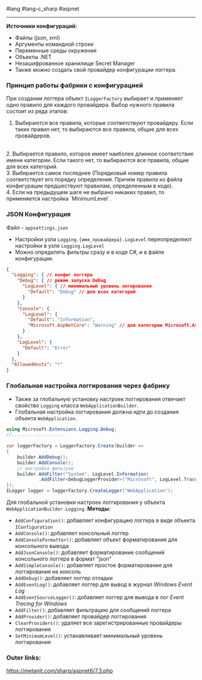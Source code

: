 #lang #lang-c_sharp #aspnet

---
**Источники конфигураций:**
- Файлы (json, xml)
- Аргументы командной строки
- Переменные среды окружения
- Объекты .NET
- Незашифрованное хранилище Secret Manager
- Также можно создать свой провайдер конфигурации логгера.

### Принцип работы фабрики с конфигурацией

При создании логгера объект `ILoggerFactory` выбирает и применяет одно правило для каждого провайдера. 
Выбор нужного правила состоит из ряда этапов:
<br>
1. Выбираются все правила, которые соответствуют провайдеру. Если таких правил нет, то выбираются все правила, общие для всех провайдеров.
<br>
2. Выбирается правило, которое имеет наиболее длинное соответствие имени категории. Если такого нет, то выбираются все правила, общие для всех категорий.
<br>
3. Выбирается самое последнее (Порядковый номер правила соответствует его порядку определения. Причем правила из файла конфигурации предшествуют правилам, определенным в коде).
<br>
4. Если на предыдущем шаге не выбрано никаких правил, то применяется настройка `MinimumLevel`. 

### JSON Конфигурация
Файл - `appsettings.json`

- Настройки узла `Logging.{имя_провайдера}.LogLevel` переопределяют настройки в узле `Logging.LogLevel`
- Можно определять фильтры сразу и в коде C#, и в файле конфигурации.

```json
{
  "Logging": { // конфиг логгера
    "Debug": { // режим запуска Debug
      "LogLevel": { // минимальный уровень логирования
        "Default": "Debug" // для всех категорий
      }
    },
    "Console": {
      "LogLevel": {
        "Default": "Information",
        "Microsoft.AspNetCore": "Warning" // для категории Microsoft.AspNetCore
      }
    },
    "LogLevel": {
      "Default": "Error"
    }
  },
  "AllowedHosts": "*"
}
```


### Глобальная настройка логгирования через фабрику

- Также за глобальную установку настроек логгирования отвечает свойство `Logging` класса `WebApplicationBuilder`.
- Глобальная настройка логгирования должна идти до создания объекта `WebApplication`.

```csharp
using Microsoft.Extensions.Logging.Debug;
//....................
 
var loggerFactory = LoggerFactory.Create(builder =>
{
    builder.AddDebug();
    builder.AddConsole();
    // настройка фильтров
    builder.AddFilter("System", LogLevel.Information)
            .AddFilter<DebugLoggerProvider>("Microsoft", LogLevel.Trace);
});
ILogger logger = loggerFactory.CreateLogger("WebApplication");
```

Для глобальной установки настроек логгирования у объекта `WebApplicationBuilder.Logging`. 
**Методы:**
- `AddConfiguration()`: добавляет конфигурацию логгера в виде объекта `IConfiguration`
- `AddConsole()`: добавляет консольный логгер
- `AddConsoleFormatter()`: добавляет объект форматирования для консольного вывода
- `AddJsonConsole()`: добавляет форматирование сообщений консольного логгера в формат "json"
- `AddSimpleConsole()`: добавляет простое форматирование для логгирования на консоль
- `AddDebug()`: добавляет логгер отладки
- `AddEventLog()`: добавляет логгер для вывод в журнал *Windows Event Log*
- `AddEventSourceLogger()`: добавляет логгер для вывода в лог *Event Tracing for Windows*
- `AddFilter()`: добавляет фильтрацию для сообщений логгера
- `AddProvider()`: добавляет провайдер логгирования
- `ClearProviders()`: удаляет все зарегистрированные провайдеры логгирования
- `SetMinimumLevel()`: устанавливает минимальный уровень логгирования


### Outer links:
https://metanit.com/sharp/aspnet6/7.3.php